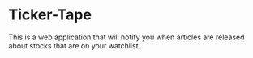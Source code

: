 # Ticker-Tape
This is a web application that will notify you when articles are released about stocks that are on your watchlist.

